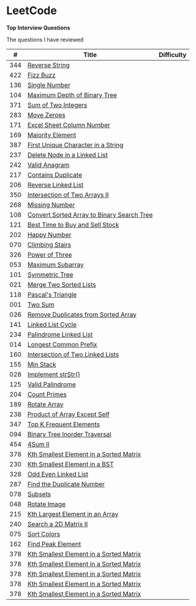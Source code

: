 # LeetCode
**Top Interview Questions**

The questions I have reviewed

| # | Title |  Difficulty |
| --- | --- | --- |
| 344 | [Reverse String ](https://github.com/zhan2661/LeetCode/blob/master/Java/reverseString.java) |      |
| 422 | [Fizz Buzz](https://github.com/zhan2661/LeetCode/blob/master/Java/fizzBuzz.java) |     |
| 136 | [Single Number](https://github.com/zhan2661/LeetCode/blob/master/Java/singleNumber.java) |  |
| 104 | [Maximum Depth of Binary Tree](https://github.com/zhan2661/LeetCode/blob/master/Java/%20maxDepth.java) |  |
| 371 | [Sum of Two Integers](https://github.com/zhan2661/LeetCode/blob/master/Java/getSum.java)    |  |
| 283 | 	[Move Zeroes](https://github.com/zhan2661/LeetCode/blob/master/Java/moveZeroes.java)   |  |
| 171 | [Excel Sheet Column Number](https://github.com/zhan2661/LeetCode/blob/master/Java/titleToNumber.java)    | |
| 169 | [Majority Element](https://github.com/zhan2661/LeetCode/blob/master/Java/majorityElement.java)    | |
| 387 | [First Unique Character in a String](https://github.com/zhan2661/LeetCode/blob/master/Java/firstUniqChar.java)   |  |
| 237 | [Delete Node in a Linked List](https://github.com/zhan2661/LeetCode/blob/master/Java/deleteNode.java)  |  |
| 242 | [Valid Anagram](https://github.com/zhan2661/LeetCode/blob/master/Java/isAnagram.java)    |  |
| 217 | [Contains Duplicate](https://github.com/zhan2661/LeetCode/blob/master/Java/containsDuplicate.java)  |  |
| 206 | [Reverse Linked List](https://github.com/zhan2661/LeetCode/blob/master/Java/%20reverseList.java)  |  |
| 350 | [Intersection of Two Arrays II](https://github.com/zhan2661/LeetCode/blob/master/Java/intersect.java) |  |
| 268 | [Missing Number](https://github.com/zhan2661/LeetCode/blob/master/Java/missingNumber.java)  |  |
| 108 | [Convert Sorted Array to Binary Search Tree  ](https://github.com/zhan2661/LeetCode/blob/master/Java/sortedArrayToBST.java)     |  | 
| 121 | [Best Time to Buy and Sell Stock](https://github.com/zhan2661/LeetCode/blob/master/Java/maxProfit.java)     |  | 
| 202 | [Happy Number ](https://github.com/zhan2661/LeetCode/blob/master/Java/isHappy.java)     |  | 
| 070 | [Climbing Stairs ](https://github.com/zhan2661/LeetCode/blob/master/Java/climbStairs.java)     |  | 
| 326 | [Power of Three ](https://github.com/zhan2661/LeetCode/blob/master/Java/isPowerOfThree.java)     |  | 
| 053 | [Maximum Subarray ](https://github.com/zhan2661/LeetCode/blob/master/Java/maxSubArray.java)     |  | 
| 101 | [Symmetric Tree](https://github.com/zhan2661/LeetCode/blob/master/Java/isSymmetric.java)     |  | 
| 021 | [Merge Two Sorted Lists](https://github.com/zhan2661/LeetCode/blob/master/Java/%20mergeTwoLists.java)     |  | 
| 118 | [Pascal's Triangle](https://github.com/zhan2661/LeetCode/blob/master/Java/%20generate.java)   |  | 
| 001 | [Two Sum](https://github.com/zhan2661/LeetCode/blob/master/Java/twoSum.java)|  |
| 026 | [Remove Duplicates from Sorted Array](https://github.com/zhan2661/LeetCode/blob/master/Java/removeDuplicates.java)|  |
| 141 | [Linked List Cycle](https://github.com/zhan2661/LeetCode/blob/master/Java/hasCycle.java)|  |
| 234 | [Palindrome Linked List](https://github.com/zhan2661/LeetCode/blob/master/Java/isPalindromee.java)|  |
| 014 | [Longest Common Prefix](https://github.com/zhan2661/LeetCode/blob/master/Java/longestCommonPrefix.java)|  |
| 160 | [Intersection of Two Linked Lists](https://github.com/zhan2661/LeetCode/blob/master/Java/getIntersectionNode.java)|  |
| 155 | [Min Stack](https://github.com/zhan2661/LeetCode/blob/master/Java/%20MinStack.java)|  |
| 028 | [Implement strStr()](https://github.com/zhan2661/LeetCode/blob/master/Java/strStr.java)|  |
| 125 | [Valid Palindrome](https://github.com/zhan2661/LeetCode/blob/master/Java/isPalindrome.java)|  |
| 204 | [Count Primes](https://github.com/zhan2661/LeetCode/blob/master/Java/countPrimes.java)|  |
| 189 | [Rotate Array](https://github.com/zhan2661/LeetCode/blob/master/Java/rotate.java)|  |
| 238 | [Product of Array Except Self](https://github.com/zhan2661/LeetCode/blob/master/Java/productExceptSelf.java)|  |
| 347 | [Top K Frequent Elements](https://github.com/zhan2661/LeetCode/blob/master/Java/topKFrequent.java)|  |
| 094 | [Binary Tree Inorder Traversal](https://github.com/zhan2661/LeetCode/blob/master/Java/inorderTraversal.java)|  |
| 454 | [4Sum II](https://github.com/zhan2661/LeetCode/blob/master/Java/fourSumCount.java)|   |
| 378 | [	Kth Smallest Element in a Sorted Matrix](https://github.com/zhan2661/LeetCode/blob/master/Java/Kth%20Smallest%20Element%20in%20a%20Sorted%20Matrix.java) |  |
| 230 | [Kth Smallest Element in a BST](https://github.com/zhan2661/LeetCode/blob/master/Java/Kth%20Smallest%20Element%20in%20a%20BST.java) |  |
| 328 | [Odd Even Linked List](https://github.com/zhan2661/LeetCode/blob/master/Java/Odd%20Even%20Linked%20List.java) |  |
| 287 | [Find the Duplicate Number ](https://github.com/zhan2661/LeetCode/blob/master/Java/Find%20the%20Duplicate%20Number.java) |  |
| 078 | [Subsets](https://github.com/zhan2661/LeetCode/blob/master/Java/Subsets.java) |  |
| 048 | [	Rotate Image ]() |  |
| 215 | [Kth Largest Element in an Array]() |  |
| 240 | [Search a 2D Matrix II ]() |  |
| 075 | [Sort Colors]() |  |
| 162 | [Find Peak Element ]() |  |
| 378 | [	Kth Smallest Element in a Sorted Matrix]() |  |
| 378 | [	Kth Smallest Element in a Sorted Matrix]() |  |
| 378 | [	Kth Smallest Element in a Sorted Matrix]() |  |
| 378 | [	Kth Smallest Element in a Sorted Matrix]() |  |
| 378 | [	Kth Smallest Element in a Sorted Matrix]() |  |

